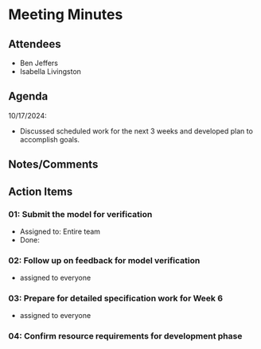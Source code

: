 # Meeting Minutes

##  Attendees
* Ben Jeffers
* Isabella Livingston

##  Agenda
10/17/2024:
- Discussed scheduled work for the next 3 weeks and developed plan to accomplish goals.



##  Notes/Comments



##  Action Items

###  01:  Submit the model for verification
- Assigned to: Entire team
- Done: 

###  02:  Follow up on feedback for model verification
- assigned to everyone

###  03:  Prepare for detailed specification work for Week 6
- assigned to everyone

###  04:  Confirm resource requirements for development phase